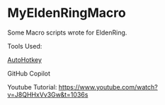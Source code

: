 # MyEldenRingMacro
Some Macro scripts wrote for EldenRing.

Tools Used: 

[AutoHotkey](https://www.autohotkey.com/)

GitHub Copilot

Youtube Tutorial: https://www.youtube.com/watch?v=J8QHHxVv3Gw&t=1036s
